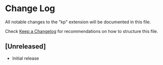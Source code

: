 # Change Log

All notable changes to the "kp" extension will be documented in this file.

Check [Keep a Changelog](http://keepachangelog.com/) for recommendations on how to structure this file.

## [Unreleased]

- Initial release